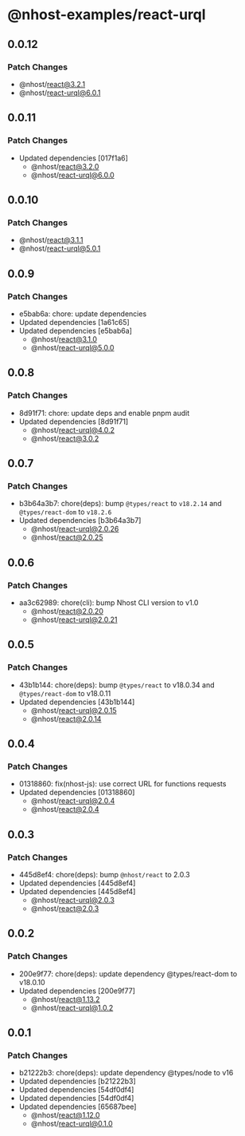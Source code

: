 # @nhost-examples/react-urql

## 0.0.12

### Patch Changes

- @nhost/react@3.2.1
- @nhost/react-urql@6.0.1

## 0.0.11

### Patch Changes

- Updated dependencies [017f1a6]
  - @nhost/react@3.2.0
  - @nhost/react-urql@6.0.0

## 0.0.10

### Patch Changes

- @nhost/react@3.1.1
- @nhost/react-urql@5.0.1

## 0.0.9

### Patch Changes

- e5bab6a: chore: update dependencies
- Updated dependencies [1a61c65]
- Updated dependencies [e5bab6a]
  - @nhost/react@3.1.0
  - @nhost/react-urql@5.0.0

## 0.0.8

### Patch Changes

- 8d91f71: chore: update deps and enable pnpm audit
- Updated dependencies [8d91f71]
  - @nhost/react-urql@4.0.2
  - @nhost/react@3.0.2

## 0.0.7

### Patch Changes

- b3b64a3b7: chore(deps): bump `@types/react` to `v18.2.14` and `@types/react-dom` to `v18.2.6`
- Updated dependencies [b3b64a3b7]
  - @nhost/react-urql@2.0.26
  - @nhost/react@2.0.25

## 0.0.6

### Patch Changes

- aa3c62989: chore(cli): bump Nhost CLI version to v1.0
  - @nhost/react@2.0.20
  - @nhost/react-urql@2.0.21

## 0.0.5

### Patch Changes

- 43b1b144: chore(deps): bump `@types/react` to v18.0.34 and `@types/react-dom` to v18.0.11
- Updated dependencies [43b1b144]
  - @nhost/react-urql@2.0.15
  - @nhost/react@2.0.14

## 0.0.4

### Patch Changes

- 01318860: fix(nhost-js): use correct URL for functions requests
- Updated dependencies [01318860]
  - @nhost/react-urql@2.0.4
  - @nhost/react@2.0.4

## 0.0.3

### Patch Changes

- 445d8ef4: chore(deps): bump `@nhost/react` to 2.0.3
- Updated dependencies [445d8ef4]
- Updated dependencies [445d8ef4]
  - @nhost/react-urql@2.0.3
  - @nhost/react@2.0.3

## 0.0.2

### Patch Changes

- 200e9f77: chore(deps): update dependency @types/react-dom to v18.0.10
- Updated dependencies [200e9f77]
  - @nhost/react@1.13.2
  - @nhost/react-urql@1.0.2

## 0.0.1

### Patch Changes

- b21222b3: chore(deps): update dependency @types/node to v16
- Updated dependencies [b21222b3]
- Updated dependencies [54df0df4]
- Updated dependencies [54df0df4]
- Updated dependencies [65687bee]
  - @nhost/react@1.12.0
  - @nhost/react-urql@0.1.0
